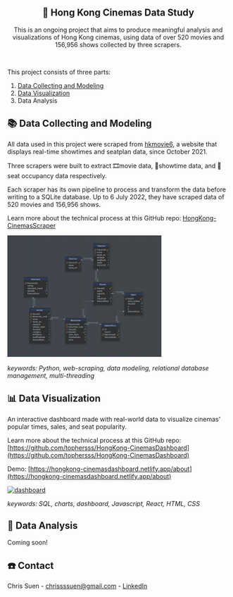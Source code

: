 <!-- PROJECT LOGO -->
<br />
<div align="center">
  <a href="https://github.com/tophersss/HongKong-CinemasData">

[comment]: <> (    <img src="images/logo.png" alt="Logo" width="80" height="80">)
  </a>

<h2 align="center">🍿 Hong Kong Cinemas Data Study </h1>

  <p align="center">
	This is an ongoing project that aims to produce meaningful analysis and visualizations of Hong Kong cinemas,
	using data of over 520 movies and 156,956 shows collected by three scrapers.
    <br />
  </p>
</div>

<br />

This project consists of three parts:
1. [Data Collecting and Modeling](https://github.com/tophersss/HongKong-CinemasScrapers)
2. [Data Visualization](https://github.com/tophersss/HongKong-CinemasDashboard)
3. Data Analysis


<!-- DATA COLLECTING AND MODELING -->
## 📚 Data Collecting and Modeling

All data used in this project were scraped from [hkmovie6](https://hkmovie6.com/), a website that displays real-time showtimes and seatplan data, since October 2021.

Three scrapers were built to extract 🎞️movie data, 🎫showtime data, and 💺seat occupancy data respectively.

Each scraper has its own pipeline to process and transform the data before writing to a SQLite database. Up to 6 July 2022, they have scraped data of 520 movies and 156,956 shows.

Learn more about the technical process at this GitHub repo: [HongKong-CinemasScraper](https://github.com/tophersss/HongKong-CinemasScrapers)

<img src="screenshots/data__1.jpg" alt="data" width=350 height=auto />

<br />

*keywords: Python, web-scraping, data modeling, relational database management, multi-threading*


<!-- DATA VISUALIZATION -->
## 📊 Data Visualization

An interactive dashboard made with real-world data to visualize cinemas' popular times, sales, and seat popularity.

Learn more about the technical process at this GitHub repo: [https://github.com/tophersss/HongKong-CinemasDashboard](https://github.com/tophersss/HongKong-CinemasDashboard)

Demo: [https://hongkong-cinemasdashboard.netlify.app/about](https://hongkong-cinemasdashboard.netlify.app/about)

<a href="https://hongkong-cinemasdashboard.netlify.app/about" target="_blank">
    <img src="screenshots/dashboard__2.gif" alt="dashboard" width=700 height=auto />
</a>

<br />

*keywords: SQL, charts, dashboard, Javascript, React, HTML, CSS*


<!-- DATA ANALYSIS -->
## 📝 Data Analysis

Coming soon!


<!-- CONTACT -->
## ☎️ Contact

Chris Suen - chrissssuen@gmail.com - [LinkedIn](https://www.linkedin.com/in/chris-suen-617b57242/)
